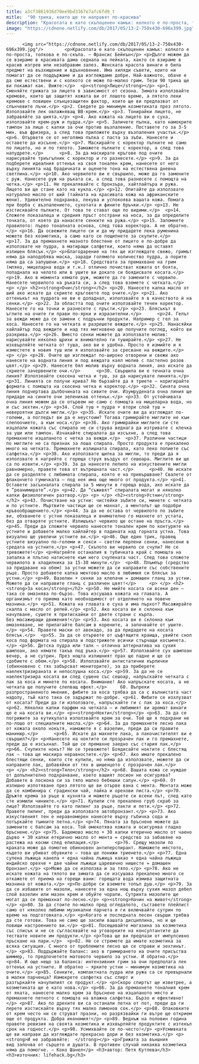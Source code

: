 ```yaml
---
title: a3cf3861936d70ee9bd3367e7afc6fd9_t
mitle:  "90 трика, които ще те направят по-красива"
description: "Красотата е като скъпоценен камък: колкото е по-проста, толкова е по-скъпа. – Франсис Бейкън Дълго можем да се взираме в красивата дама седнала на пейката, както се взираме в красив изгрев или незабравим залез. Женската красота винаги е била предмет на възхищение и вдъхновение. Има хиляди съвети, които ни помагат да се поддържаме и да изглеждаме добре. …"
image: "https://cdnone.netlify.com/db/2017/05/13-2-750x430-696x399.jpg"
---
```


          <img src="https://cdnone.netlify.com/db/2017/05/13-2-750x430-696x399.jpg"/>        <p>Красотата е като скъпоценен камък: колкото е по-проста, толкова е по-скъпа. – Франсис Бейкън</p> <p>Дълго можем да се взираме в красивата дама седнала на пейката, както се взираме в красив изгрев или незабравим залез. Женската красота винаги е била предмет на възхищение и вдъхновение. Има хиляди съвети, които ни помагат да се поддържаме и да изглеждаме добре. Най-важното, обаче е да сме естествени и с колкото се може по-малко грим. Тези 90 трика ще ви покажат как. Вижте:</p>  <p><strong>Лице</strong></p> <p>1. Сменяйте грижата за лицето в зависимост от сезона. Зимата използвайте кремове, които ще защитят кожата ви от лошото време, а лятото леки кремове с повишен слънцезащитен фактор, които ще ви предпазват от слънчевите лъчи.</p> <p>2. Сведете до минимум козметиката през лятото. Използвайте лек овлажняващ BB-крем.</p> <p>3. Тонирайки лицето, не забравяйте за шията.</p> <p>4. Ако кожата на лицето ви е суха, използвайте крем-руж и пудра.</p> <p>5. Заличете пъпка, като намокрите тампон за лице с капки за очи против възпаление. Поставете го за 3-5 мин. във фризера, а след това приложете върху възпаления участък.</p> <p>6. Отървете се от неголяма пъпка с паста за зъби. Нанесете и оставете да изсъхне.</p> <p>7. Маскирайте с коректор пъпките не само по лицето, но и по тялото. Замажете пъпките с коректор, а след това напудрете.</p>      <p>8. За да маскирате кръгове под очите нарисувайте триъгълник с коректор и го разнесете.</p> <p>9. За да подберете идеалния оттенък на своя тонален крем, нанесете от него върху линията над брадичката и оценете тона на естествена дневна светлина.</p> <p>10. Ако червилото ви е свършило, може да го замените с руж. Нанесете руж на ръката си, а след това разнесете с помощта на четка.</p> <p>11. Не прекалявайте с бронзъра, хайтлайтъра и ружа. Лицето ви ще стане като на кукла.</p> <p>12. Опитайте да използвате натурално масло от ший (тайната на красивата кожа на африканските жени). Удивително подхранва, лекува и успокоява вашата кожа. Помага при борба с възпалението, сухотата и фините бръчки.</p> <p>13. Не изстисквайте пъпките. От това те стават още по видими.</p>  <p>14. Сложете показалеца и средния пръст отстрани на носа, за да определите точката, от която да нанасяте сенките на ружа.</p> <p>15. Запомнете правилото: първо тоналната основа, след това коректора. А не обратно.</p> <p>16. Да освежите лицето си и да му придадете лека руменина можете без козметика, а само като се пощипнете за скулите.</p>     <p>17. За да премахнете мазното блестене от лицето е по-добре да използвате не пудра, а матиращи салфетки, които няма да оставят излишен блясък.</p> <p>Благодарение на тях ще изглеждате свежо, гримът няма да наподобява маска, заради голямото количество пудра, а порите няма да са запушени.</p> <p>18. Средствата за премахване на грим (мляко, мицеларна вода и т.н.) отлично почистват кожата от боята, попаднала на челото или в ушите ви докато си боядисвате косата.</p> <p>19. Ако в момента нямате руж, можете да го замените с червило. Нанесете червилото на ръката си, а след това вземете с четката.</p> <p> </p> <h2><strong>Очи</strong></h2> <p>20. Нанесете капка масло от ший ако искате да скриете кръговете под очите.</p> <p>21. Ако оттенъкът на пудрата не ви е допаднал, използвайте я в качеството ѝ на сенки.</p> <p>22. За областта под очите използвайте течен коректор. Нанесете го на точки и разнесете с пръсти.</p> <p>23. Блясъкът в ъглите на очите ги прави по-ярки и изразителни.</p>      <p>24. Гелът за вежди може да се замени с подръчни продукти. Например с гел за коса. Нанесете го на четката и разрешете веждите.</p> <p>25. Нанасяйки хайлайтър под веждите и над тях мигновено ще получите поглед, който ви разкрива.</p> <p>26. Вместо сенки можете да използвате молив: нарисувайте няколко щрихи и внимателно ги туширайте.</p> <p>27. Не изхвърляйте четката от туша, ако ви е удобна. Просто я измийте и я изместете в новия туш или я използвайте за сресване на веждите.</p> <p> </p> <p>28. Очите ще изглеждат по-широко отворени и свежи ако нанесете на водната линия и под веждата каял молив с пастелно розов цвят.</p> <p>29. Нанесете бял молив върху водната линия, ако искате да скриете зачервените очи.</p>      <p>30. Свършила ви е течната очна линия? Използеайте скосена четка и туш, за да нарисувате линията.</p> <p>31. Линията се получи крива? Не бързайте да я триете – коригирайте формата с помощта на скосена четка и коректор.</p> <p>32. Синята очна линия подчертава дълбочината на сивите очи. Изумрудената очна линия ще придаде на сините очи зеленикав оттенък.</p> <p>33. От устойчивата очна линия можем да се отървем не само с помощта на мицеларна вода, но и със зехтин.</p> <p>34. Слой туш + пудра + втори слой туш = невероятни дълги мигли.</p> <p>35. Искате очите ви да изглеждат по-големи, а погледът ви да е неустоим? Тогава гримирайте миглите не към слепоочието, а към носа.</p> <p>36. Ако гримирайки миглите си сте изцапали кожата със спирала не си струва веднага да изтривате с клечка за уши или тампон. Изчакайте спиралата да изсъхне, а след това премахнете изцапаното с четка за вежди.</p>  <p>37. Различни частици по миглите не са признак за лоша спирала. Просто продукта е прекалено много на четката. Премахнете излишната спирала, като леко попиете със салфетка.</p> <p>38. Ако използвате щипка за мигли, то преди да я използвате я нагрейте с гореща струя въздух от сешоара. Миглите ви ще са по извити.</p> <p>39. За да нанесете лепило на изкуствените мигли равномерно, правете това от вътрешната част.</p>      <p>40. Не искате да се разделяте с любимата спирала, която е на привършване? Свалете от флакончето гумичката – под нея има още много от продукта.</p> <p>41. Оставете засъхналата спирала за 5 минути в гореща вода, ако искате да я “реанимирате”.</p> <p>42. Да “съживят” спиралата могат и няколко капки физиологичен разтвор.</p> <p> </p> <h2><strong>Устни</strong></h2> <p>43. Почистване на устни: чистейки зъбите си, минете с четката и по устните. Мъртвите частици ще се махнат, а ментолът ще подобри кръвообращението.</p> <p>44. За да не остава от червилото по зъбите ви, обхванете с устни показалеца и внимателно го махнете от устата, без да отваряте устните. Излишъкът червило ще остане на пръста.</p>      <p>45. Преди да сложите червило нанесете тонален крем по контурите на устните и добавете малко хайлайтер в падината над горната устна. Това визуално ще увеличи устните ви.</p> <p>46. Още един трик, правещ устните визуално по-големи и секси – светли перлени сенки, нанесени в средата на устните.</p> <p>47. Скъпото ви червило се счупи? Не се тревожете!</p> <p>Нагрейте останалия в тубичката край с помощта на запалка и плътно натиснете към него счупената част. След това сложете червилото в хладилника за 15-30 минути.</p>  <p>48. Плъмпър (средство за придаване на обем) за устни можете да си направите със собствените ръце. Просто добавете капка ментово масло в любимия си блясък за устни.</p> <p>49. Вазелин + сенки за клепачи = домашен гланц за устни. Можете да си направите гланц с различен цвят!</p>     <p> </p> <h2><strong>За коса</strong></h2> <p>50. Не мийте косата си всеки ден – така се омазнява по-бързо. Това изсушава кожата на главата. А организмът го приема като необходимост от отделянето на повече мазнина.</p> <p>51. Кожата на главата е суха и има пърхот? Масажирайте скалпа с масло от репей.</p> <p>52. Ако косата ви е склонна към начупване, сушете я притискайки от двете страни с кърпа. Без масажиращи движения!</p> <p>53. Ако косата ви е склонна към омазняване, не прилагайте балсам в корените, а започвайте от ушите.</p> <p>54. Правете маски от авокадо, за да придадете на косата блясък.</p>  <p>55. За да се отървете от цъфтящите краища, увийте сноп коса под формата на спирала и подстрижете всички стърчащи косъмчета.</p> <p>56. Детска пудра или талк – отлична алтернатива на сухия шампоан, ако нямате такъв под ръка.</p> <p>57. Използвайте сух шампоан вечер, а не сутрин. През нощта излишният прах ще падне и ще се сдобиете с обем.</p> <p>58. Използвайте антистатични кърпички (обикновено с тях забърсват мониторите), за да приберете наелектризираната и непослушна коса.</p> <p>59. За да не се наелектризира косата ви след сушене със сешоар, напръскайте четката с лак за коса и минете по косата. Внимание! Ако напръскате косата, а не четката ще получите слепващ ефект.</p>     60. Въпреки разпространеното мнение, фибите за коса трябва да са с вълнистата част надолу, тъй като така се задържат по-добре. <p>61. Фибите се изхлузват от косата? Преди да ги използвате, напръскайте ги с лак за коса.</p> <p>62. Няколко капки парфюм на четката – и любимият ви аромат винаги ще е на косата ви.</p> <p><strong>Нокти</strong></p> <p>63. За да се погрижите за кутикулата използвайте крем за очи. Той ще я подхрани не по-лошо от специалните масла.</p> <p>64. За да премахнете лесно лака от кожата около нокътя, намажете я с вазелин, преди да си правите маникюр.</p>      <p>65. Искате да махнете лака, а лакочистителят ви е свършил?</p> <p>Нанесете на ноктите си прозрачен лак и го премахнете, преди да е изсъхнал. Той ще се премахне заедно със стария лак.</p> <p>66. Счупихте нокът? Не се тревожете! Боядисайте ноктите с блестящ лак – това ще маскира неравностите.</p> <p>67. Ако имате прекалено блестящи сенки, които сте купили, но няма да използвате, можете да си направите лак, добавяйки от тях в шишенцето с прозрачен лак.</p> <p> </p> <h2><strong>Тяло</strong></h2> <p>68. Вашата кожа се нуждае от допълнително подхранване, което вашият лосион не осигурява? Добавете в лосиона си за тяло малко бебешки сапун.</p> <p>69. От излишно изпотяване през лятото ще ви отърве вана с мента. Ментата може да се комбинира с градински чай, лайка и орехови листа.</p> <p>70. Дръжте крема за ръце в кухнята и мажете ръцете си всеки път, след като сте измили чиниите.</p> <p>71. Купили сте прекалено груб скраб за лице? Използвайте го като пилинг за ръце, лакти и пети.</p> <p>72. Правете пилинг, преди да използвате автобронзант.</p> <p>73. Ако изкуственият тен е неравномерен нанесете върху гъбичка сода и потъркайте тъмните петна.</p> <p>74. Пяната за бръснене можете да замените с балсам за коса. Той омекотява кожата и осигурява гладко бръснене.</p> <p>75. Бадемово масло + 30 капки етерично масло от чаено дърво + 30 капки етерично масло от мента = средство за забавяне на растежа на косми след епилация.</p>      <p>76. Срещу мазоли по краката може да помогне обикновен антиперспирант. Намажете мястото, където ви убиват обувките – това ще понижи триенето.</p> <p>77. Една супена лъжица канела + една чайна лъжица какао + една чайна лъжица индийско орехче + две чайни лъжици царевично нишесте = домашен бронзант.</p> <p>Може да се използва и за тяло.</p> <p>78. Ако не искате кожата на тялото ви зимата да се изсушава прекалено много се откажете от приема на горещи вани: горещата вода измива защитната мазнина от кожата.</p> <p>По-добре си вземете топъл душ.</p> <p>79. За да се избавите от мазоли, нанесете за една нощ върху сухия мазол дебел слой вазелин или мазен крем и обуйте чорапи. Сутринта мазолите ще могат да се премахнат по-лесно.</p> <p><strong>Начин на живот</strong></p> <p>80. За да стоите по-малко пред огледалото, съставете плейлист само от няколко любими музикални парчета и ги включвайте сутрин по време на подготовката.</p> <p>Когато и последната песен свърши трябва да сте готови. Това не само ще засили вашата дисциплина, но и ще повиши настроението ви.</p> <p>81. Посещавайте магазина за козметика със списък и не се съгласявайте на уговорките на консултантите да тествате новите им продукти.</p> <p>Това ще ви предпази от импулсивно пръскане на пари.</p>  <p>82. Не се стремете да имате козметика за всяка ситуация. С много от проблемите лесно ще се справи и зехтинът.</p> <p>83. Поддържайте баланс: ако в гримирането на очите присъства шиммер, то предпочетете матовото червило за устни. И обратно.</p> <p>84. И още нещо за баланса: интензивния грим за очи предполага лек оттенък на устните. И обратно – ярките устни – минимум козметика на очите.</p> <p>85. Сенките, компактната пудра или ружа са се превърнали в малки парченца? Намокрете салфетка със спирт и разтъркайте начупилият се продукт.</p> <p>Скоро спиртът ще изветрее, а козметиката ще е като нова.</p> <p>86. За да премахнете тоналния крем от яката, нанесете малко крем за бръснене на изцапаното място и премахнете петното с помощта на влажна салфетка. Бързо и ефективно!</p> <p>87. Ако по дрехите ви са останали петна от пот, преди да ги перете изстискайте върху тях малко лимонов сок.</p> <p>88. Опаковките от крем често ни се струват празни, но разрязвайки ги вътре ще открием още от продукта. Добра икономия!</p> <p>89. Веднъж на половин година правете ревизия на своята козметика и изхвърляйте продуктите с изтекъл срок на годност.</p> <p>90. Усмихвайте се по-често!</p> <p>Усмивката ще ви направи да изглеждате прекрасно дори и без козметика.</p> <p><strong>И не забравяйте:  </strong></p> <p>Грижата за външния вид започва от сърцето и душата. В противен случай никаква козметика няма да помогне. – Коко Шанел</p> <h3>автор: Петя Кутлева</h3> <h3>източник: lifehack.bg</h3>         